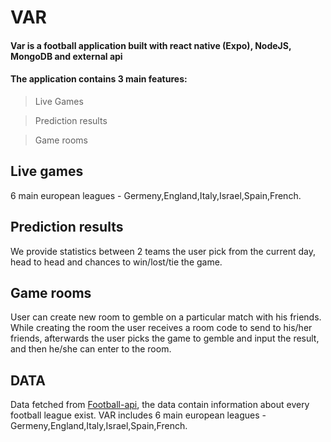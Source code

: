 # VAR
#### Var is a football application built with react native (Expo), NodeJS, MongoDB and external api
#### The application contains 3 main features:
> Live Games

> Prediction results

> Game rooms

## Live games
6 main european leagues - Germeny,England,Italy,Israel,Spain,French.

## Prediction results
We provide statistics between 2 teams the user pick from the current day, head to head and chances to win/lost/tie the game.

## Game rooms
User can create new room to gemble on a particular match with his friends.
While creating the room the user receives a room code to send to his/her friends, afterwards the user picks the game to gemble and input the result, and then
he/she can enter to the room.

## DATA
Data fetched from [Football-api](https://www.api-football.com/), the data contain information about every football league exist.
VAR includes 6 main european leagues - Germeny,England,Italy,Israel,Spain,French.
